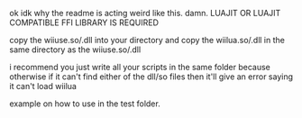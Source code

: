 ok idk why the readme is acting weird like this. damn.
LUAJIT OR LUAJIT COMPATIBLE FFI LIBRARY IS REQUIRED



copy the wiiuse.so/.dll into your directory and copy the wiilua.so/.dll in the same directory as the wiiuse.so/.dll  



i recommend you just write all your scripts in the same folder because otherwise if it can't find either of the dll/so files then it'll give an error saying it can't load wiilua



example on how to use in the test folder.
